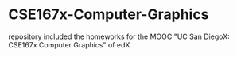# CSE167x-Computer-Graphics

repository included the homeworks for the MOOC "UC San DiegoX: CSE167x Computer Graphics" of edX
